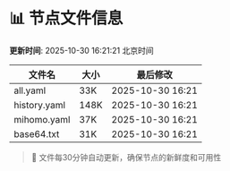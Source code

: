 # 📊 节点文件信息

**更新时间**: 2025-10-30 16:21:21 北京时间

| 文件名 | 大小 | 最后修改 |
|--------|------|----------|
| all.yaml | 33K | 2025-10-30 16:21 |
| history.yaml | 148K | 2025-10-30 16:21 |
| mihomo.yaml | 37K | 2025-10-30 16:21 |
| base64.txt | 31K | 2025-10-30 16:21 |

> 🔄 文件每30分钟自动更新，确保节点的新鲜度和可用性
